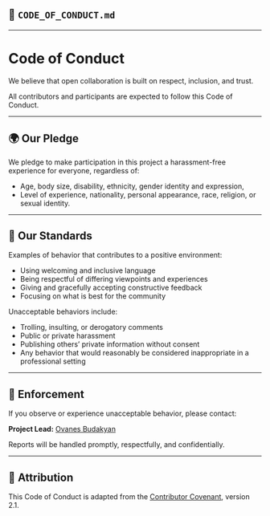 

## 🤝 `CODE_OF_CONDUCT.md`

---
# Code of Conduct

We believe that open collaboration is built on respect, inclusion, and trust.

All contributors and participants are expected to follow this Code of Conduct.

---

## 🌍 Our Pledge

We pledge to make participation in this project a harassment-free experience for everyone, regardless of:

- Age, body size, disability, ethnicity, gender identity and expression,  
- Level of experience, nationality, personal appearance, race, religion, or sexual identity.

---

## 🤝 Our Standards

Examples of behavior that contributes to a positive environment:

- Using welcoming and inclusive language  
- Being respectful of differing viewpoints and experiences  
- Giving and gracefully accepting constructive feedback  
- Focusing on what is best for the community

Unacceptable behaviors include:

- Trolling, insulting, or derogatory comments  
- Public or private harassment  
- Publishing others’ private information without consent  
- Any behavior that would reasonably be considered inappropriate in a professional setting

---

## 🧭 Enforcement

If you observe or experience unacceptable behavior, please contact:

**Project Lead:** [Ovanes Budakyan](mailto:ovanes.b@gmail.com)

Reports will be handled promptly, respectfully, and confidentially.

---

## 📘 Attribution

This Code of Conduct is adapted from the [Contributor Covenant](https://www.contributor-covenant.org), version 2.1.

